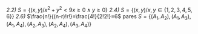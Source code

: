 *2.2)* $S=\{(x,y)/ x^2 + y^2 < 9 x ≥ 0 \wedge y ≥ 0\}$ 
*2.4)* $S = \{(x, y) / x, y \in \{1, 2, 3, 4, 5, 6\}\}$
*2.6)* $\frac{n!}{(n-r)!r!}=\frac{4!}{2!2!}=6$ pares
$S=\{(A_1,A_2),(A_1,A_3),(A_1,A_4),(A_2,A_3),(A_2,A_4),(A_3,A_4)\}$
